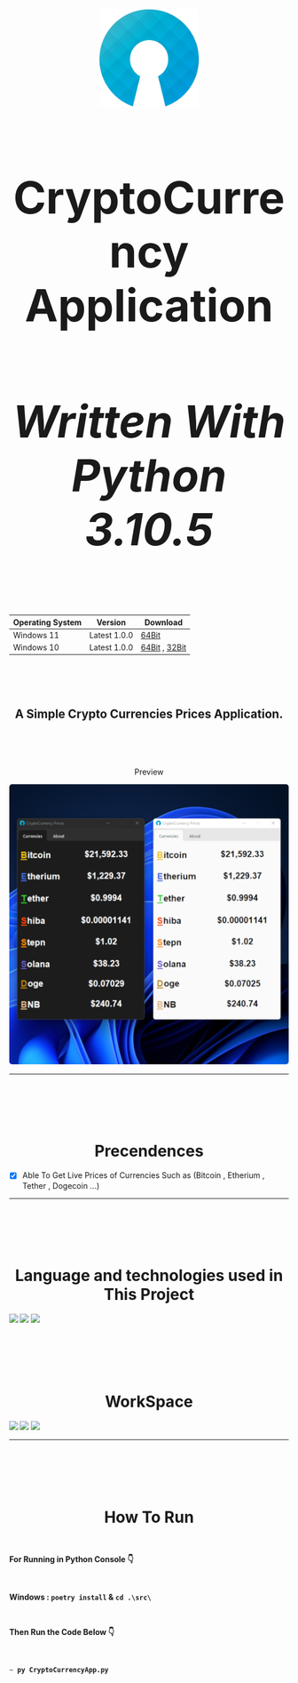 <div align="center">
  <a href="https://github.com/shervinbdndev/CryptoCurrencyApp">
    <img src="https://github.com/shervinbdndev/CryptoCurrencyApp/blob/master/src/images/logo.png" alt="Logo" width="180">
  </a>
  <h1 align='center' style="font-size:5rem"><b>CryptoCurrency Application</b></h1>
  <h4 align='center' style="font-size:5rem"><i>Written With Python 3.10.5</i></h4>

Operating System  |  Version  |  Download
------------- | ------------- | -------------
Windows 11  | Latest 1.0.0  | [64Bit](https://codeload.github.com/shervinbdndev/CryptoCurrencyApp/zip/refs/heads/64-bit)
Windows 10  | Latest 1.0.0  | [64Bit](https://codeload.github.com/shervinbdndev/CryptoCurrencyApp/zip/refs/heads/64-bit) , [32Bit](https://codeload.github.com/shervinbdndev/CryptoCurrencyApp/zip/refs/heads/32-bit)

</div>
<br><br><br>
<h2 align='center'>
    A Simple Crypto Currencies Prices Application.
</h2>

<br><br><br>
<div align='center'>
    <p>Preview</p>
    <img style='border-radius:5px' src="https://github.com/shervinbdndev/CryptoCurrencyApp/blob/master/view/dl.jpg"></img>
</div>
<hr>

<br><br><br><br>

<h1 align='center'><b>Precendences</b></h1>

- [x] Able To Get Live Prices of Currencies Such as (Bitcoin , Etherium , Tether , Dogecoin ...)

<hr>
<br><br><br><br>
<h1 align='center'><b>Language and technologies used in This Project</h1>
<img src="https://img.shields.io/badge/Python-14354C?style=for-the-badge&logo=python&logoColor=white"></img>
<img src="https://img.shields.io/badge/Visual_Studio_Code-0078D4?style=for-the-badge&logo=visual%20studio%20code&logoColor=white"></img>
<img src="https://img.shields.io/badge/GitHub-100000?style=for-the-badge&logo=github&logoColor=white"></img>


<br><br><br><br>
<h1 align='center'><b>WorkSpace</h1>
<img src="https://img.shields.io/badge/Intel-Core_i5_10700K-0071C5?style=for-the-badge&logo=intel&logoColor=white"></img>
<img src="https://img.shields.io/badge/NVIDIA-RTX2060 OC-76B900?style=for-the-badge&logo=nvidia&logoColor=white"></img>
<img src="https://img.shields.io/badge/Windows-0078D6?style=for-the-badge&logo=windows&logoColor=white"></img>
<hr>


<br><br><br><br>

<h1 align='center'><b>How To Run</b></h1>

<br>

For Running in Python Console 👇

<br>

Windows : `` poetry install `` & `` cd .\src\ ``

<br>

Then Run the Code Below 👇

<br>

```py
~ py CryptoCurrencyApp.py
```
